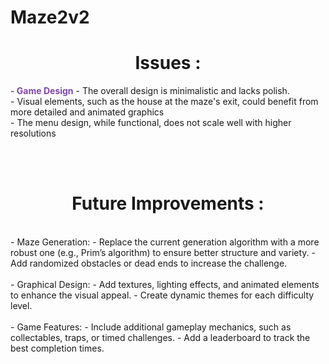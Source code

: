 # Maze2v2

<h1 align="center">Issues :</h1>  

<p><span style="font-weight:bold; color :rgb(127, 71, 169); ">
- Game Design</span> - The overall design is minimalistic and lacks polish. <br> - Visual elements, such as the house at the maze's exit, could benefit from more detailed and animated graphics<br> - The menu design, while functional, does not scale well with higher resolutions
</p>
<p><span style="font-weight:bold; color :rgb(127, 71, 169); ">
<br>
<br>
<h1 align="center">Future Improvements :</h1>  
<br>
  - Maze Generation: - Replace the current generation algorithm with a more robust one (e.g., Prim’s algorithm) to ensure better structure and variety. - Add randomized obstacles or dead ends to increase the challenge. 
  <br> <br>
  - Graphical Design: - Add textures, lighting effects, and animated elements to enhance the visual appeal. - Create dynamic themes for each difficulty level.
<br><br>
  - Game Features: - Include additional gameplay mechanics, such as collectables, traps, or timed challenges. - Add a leaderboard to track the best completion times.
